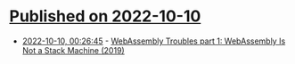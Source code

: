 # [Published on 2022-10-10](index.md)

* [2022-10-10, 00:26:45](https://lobste.rs/s/qd5wqv/webassembly_troubles_part_1_webassembly) - [WebAssembly Troubles part 1: WebAssembly Is Not a Stack Machine (2019)](http://troubles.md/wasm-is-not-a-stack-machine/)
